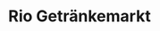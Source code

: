 ---
title: "Rio Getränkemarkt"
url: /zuerich/rio-getraenkemarkt-limmattalstrasse/
shop: Getränke
---